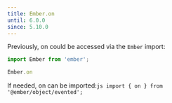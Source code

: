```yaml
---
title: Ember.on
until: 6.0.0
since: 5.10.0
---
```



Previously, on could be accessed via the `Ember` import:
```js
import Ember from 'ember';

Ember.on
```

 If needed, on can be imported:```js
import { on } from '@ember/object/evented';```
